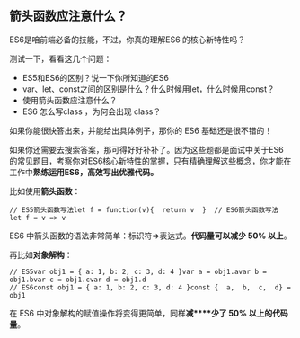 ## 箭头函数应注意什么？

ES6是咱前端必备的技能，不过，你真的理解ES6 的核心新特性吗？

测试一下，看看这几个问题：

- ES5和ES6的区别？说一下你所知道的ES6
- var、let、const之间的区别是什么？什么时候用let，什么时候用const？
- 使用箭头函数应注意什么？
- ES6 怎么写class ，为何会出现 class？

如果你能很快答出来，并能给出具体例子，那你的 ES6 基础还是很不错的！

如果你还需要去搜索答案，那可得好好补补了。因为这些题都是面试中关于ES6 的常见题目，考察你对ES6核心新特性的掌握，只有精确理解这些概念，你才能在工作中**熟练运用ES6，高效写出优雅代码。**



比如使用**箭头函数**：

```
// ES5箭头函数写法let f = function(v){  return v  }  // ES6箭头函数写法  let f = v => v
```

ES6 中箭头函数的语法非常简单：标识符=>表达式。**代码量可以减少 50% 以上**。



再比如**对象解构**：

```
// ES5var obj1 = { a: 1, b: 2, c: 3, d: 4 }var a = obj1.avar b = obj1.bvar c = obj1.cvar d = obj1.d
// ES6const obj1 = { a: 1, b: 2, c: 3, d: 4 }const {  a,  b,  c,  d} = obj1
```

在 ES6 中对象解构的赋值操作将变得更简单，同样**减****少了 50% 以上的代码量**。 

![图片](data:image/gif;base64,iVBORw0KGgoAAAANSUhEUgAAAAEAAAABCAYAAAAfFcSJAAAADUlEQVQImWNgYGBgAAAABQABh6FO1AAAAABJRU5ErkJggg==)

 

 



 



 